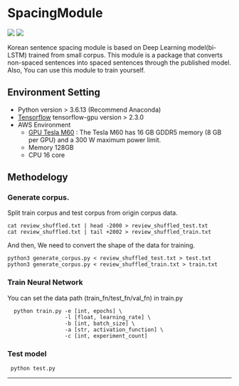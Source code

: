 # SpacingModule
<img src="https://img.shields.io/badge/Python-3776AB?style=flat-square&logo=Python&logoColor=white"/> <img src="https://img.shields.io/badge/Tensorflow-FF6F00?style=flat-square&logo=Tensorflow&logoColor=white"/>

Korean sentence spacing module is based on Deep Learning model(bi-LSTM) trained from small corpus. This module is a package that converts non-spaced sentences into spaced sentences through the published model. Also, You can use this module to train yourself.

## Environment Setting
* Python version > 3.6.13 (Recommend Anaconda)
* [Tensorflow](https://tensorflow.org, "Tensorflow link") tensorflow-gpu version > 2.3.0 
* AWS Environment
   * [GPU Tesla M60](https://images.nvidia.com/content/pdf/tesla/tesla-m60-product-brief.pdf, "GPU Tesla M60 Spec")
     : The Tesla M60 has 16 GB GDDR5 memory (8 GB per GPU) and a 300 W maximum power limit. 
   * Memory 128GB
   * CPU 16 core

## Methodelogy
### Generate corpus.
 Split train corpus and test corpus from origin corpus data.
  ```
  cat review_shuffled.txt | head -2000 > review_shuffled_test.txt
  cat review_shuffled.txt | tail +2002 > review_shuffled_train.txt
  ```
  And then, We need to convert the shape of the data for training.
  ```
  python3 generate_corpus.py < review_shuffled_test.txt > test.txt
  python3 generate_corpus.py < review_shuffled_train.txt > train.txt
  ```
 ### Train Neural Network
  You can set the data path (train_fn/test_fn/val_fn) in train.py
  ```
    python train.py -e [int, epochs] \
                    -l [float, learning_rate] \
                    -b [int, batch_size] \
                    -a [str, activation_function] \
                    -c [int, experiment_count]
  ```
 ### Test model
   ```
    python test.py
   ```
----------------------------------------------------------------------------------------------------------------------------

